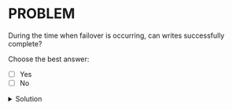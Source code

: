 # PROBLEM

During the time when failover is occurring, can writes successfully complete?

Choose the best answer:

- [ ] Yes
- [ ] No

<details>
	<summary>Solution</summary>
	<br>No
</details>
